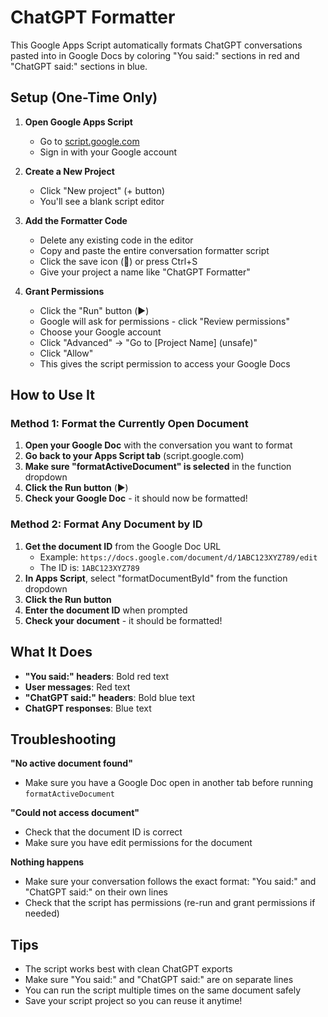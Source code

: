 # ChatGPT Formatter

This Google Apps Script automatically formats ChatGPT conversations pasted into in Google Docs by coloring "You said:" sections in red and "ChatGPT said:" sections in blue.

## Setup (One-Time Only)

1. **Open Google Apps Script**
   - Go to [script.google.com](https://script.google.com)
   - Sign in with your Google account

2. **Create a New Project**
   - Click "New project" (+ button)
   - You'll see a blank script editor

3. **Add the Formatter Code**
   - Delete any existing code in the editor
   - Copy and paste the entire conversation formatter script
   - Click the save icon (💾) or press Ctrl+S
   - Give your project a name like "ChatGPT Formatter"

4. **Grant Permissions**
   - Click the "Run" button (▶️) 
   - Google will ask for permissions - click "Review permissions"
   - Choose your Google account
   - Click "Advanced" → "Go to [Project Name] (unsafe)" 
   - Click "Allow"
   - This gives the script permission to access your Google Docs

## How to Use It

### Method 1: Format the Currently Open Document
1. **Open your Google Doc** with the conversation you want to format
2. **Go back to your Apps Script tab** (script.google.com)
3. **Make sure "formatActiveDocument" is selected** in the function dropdown
4. **Click the Run button** (▶️)
5. **Check your Google Doc** - it should now be formatted!

### Method 2: Format Any Document by ID
1. **Get the document ID** from the Google Doc URL
   - Example: `https://docs.google.com/document/d/1ABC123XYZ789/edit`
   - The ID is: `1ABC123XYZ789`
2. **In Apps Script**, select "formatDocumentById" from the function dropdown
3. **Click the Run button**
4. **Enter the document ID** when prompted
5. **Check your document** - it should be formatted!

## What It Does

- **"You said:" headers**: Bold red text
- **User messages**: Red text  
- **"ChatGPT said:" headers**: Bold blue text
- **ChatGPT responses**: Blue text

## Troubleshooting

**"No active document found"**
- Make sure you have a Google Doc open in another tab before running `formatActiveDocument`

**"Could not access document"** 
- Check that the document ID is correct
- Make sure you have edit permissions for the document

**Nothing happens**
- Make sure your conversation follows the exact format: "You said:" and "ChatGPT said:" on their own lines
- Check that the script has permissions (re-run and grant permissions if needed)

## Tips

- The script works best with clean ChatGPT exports
- Make sure "You said:" and "ChatGPT said:" are on separate lines
- You can run the script multiple times on the same document safely
- Save your script project so you can reuse it anytime!

